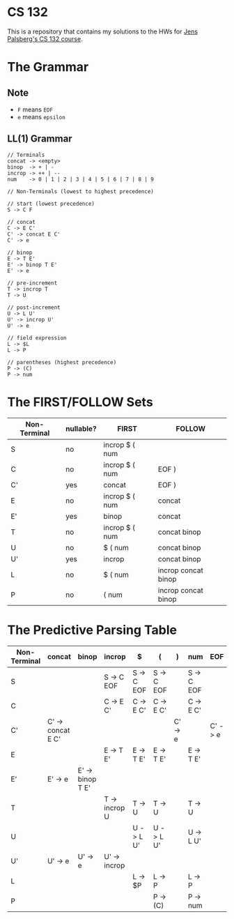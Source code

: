 # CS 132 #

This is a repository that contains my solutions to the HWs for [Jens Palsberg's CS 132 course](https://web.cs.ucla.edu/~palsberg/course/cs132/F14/).

# The Grammar #

## Note ##

- `F` means `EOF`
- `e` means `epsilon`

## LL(1) Grammar
```
// Terminals
concat -> <empty>
binop  -> + | -
incrop -> ++ | --
num    -> 0 | 1 | 2 | 3 | 4 | 5 | 6 | 7 | 8 | 9

// Non-Terminals (lowest to highest precedence)

// start (lowest precedence)
S -> C F

// concat
C -> E C'
C' -> concat E C'
C' -> e

// binop
E -> T E'
E' -> binop T E'
E' -> e

// pre-increment
T -> incrop T
T -> U

// post-increment
U -> L U'
U' -> incrop U'
U' -> e

// field expression
L -> $L
L -> P

// parentheses (highest precedence)
P -> (C)
P -> num
```

# The FIRST/FOLLOW Sets #

| Non-Terminal  | nullable?  | FIRST          | FOLLOW              |
|---------------|------------|----------------|---------------------|
| S             | no         | incrop $ ( num |                     |
| C             | no         | incrop $ ( num | EOF )               |
| C'            | yes        | concat         | EOF )               |
| E             | no         | incrop $ ( num | concat              |
| E'            | yes        | binop          | concat              |
| T             | no         | incrop $ ( num | concat binop        |
| U             | no         | $ ( num        | concat binop        |
| U'            | yes        | incrop         | concat binop        |
| L             | no         | $ ( num        | incrop concat binop |
| P             | no         | ( num          | incrop concat binop |

# The Predictive Parsing Table #

| Non-Terminal  | concat            | binop            | incrop        | $          | (          | )       | num        | EOF     |
|---------------|-------------------|------------------|---------------|------------|------------|---------|------------|---------|
| S             |                   |                  | S -> C EOF    | S -> C EOF | S -> C EOF |         | S -> C EOF |         |
| C             |                   |                  | C -> E C'     | C -> E C'  | C -> E C'  |         | C -> E C'  |         |
| C'            | C' -> concat E C' |                  |               |            |            | C' -> e |            | C' -> e |
| E             |                   |                  | E -> T E'     | E -> T E'  | E -> T E'  |         | E -> T E'  |         |
| E'            | E' -> e           | E' -> binop T E' |               |            |            |         |            |         |
| T             |                   |                  | T -> incrop U | T -> U     | T -> U     |         | T -> U     |         |
| U             |                   |                  |               | U -> L U'  | U -> L U'  |         | U -> L U'  |         |
| U'            | U' -> e           | U' -> e          | U' -> incrop  |            |            |         |            |         |
| L             |                   |                  |               | L -> $P    | L -> P     |         | L -> P     |         |
| P             |                   |                  |               |            | P -> (C)   |         | P -> num   |         |
